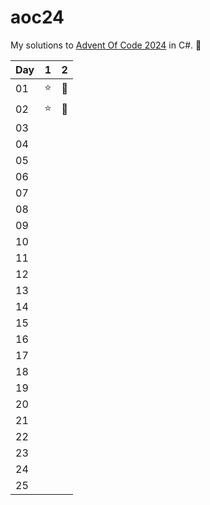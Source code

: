 # aoc24

My solutions to [Advent Of Code 2024](https://adventofcode.com/2024) in C#. 🎅

| Day | 1  | 2  |
|-----|----|----|
| 01  |  ⭐  |  🌟  |
| 02  |  ⭐  |  🌟  |
| 03  |    |    |
| 04  |    |    |
| 05  |    |    |
| 06  |    |    |
| 07  |    |    |
| 08  |    |    |
| 09  |    |    |
| 10  |    |    |
| 11  |    |    |
| 12  |    |    |
| 13  |    |    |
| 14  |    |    |
| 15  |    |    |
| 16  |    |    |
| 17  |    |    |
| 18  |    |    |
| 19  |    |    |
| 20  |    |    |
| 21  |    |    |
| 22  |    |    |
| 23  |    |    |
| 24  |    |    |
| 25  |    |    |
